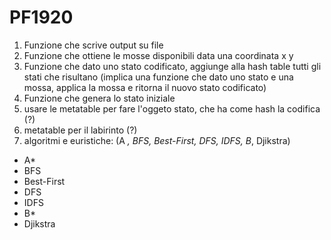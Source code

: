 # PF1920
1. Funzione che scrive output su file
2. Funzione che ottiene le mosse disponibili data una coordinata x y
3. Funzione che dato uno stato codificato, aggiunge alla hash table tutti gli stati che risultano (implica una funzione che dato uno stato e una mossa, applica la mossa e ritorna il nuovo stato codificato)
4. Funzione che genera lo stato iniziale
5. usare le metatable per fare l'oggeto stato, che ha come hash la codifica (?)
6. metatable per il labirinto (?)
7. algoritmi e euristiche: (A *, BFS, Best-First, DFS, IDFS, B*, Djikstra)
  - A*
  - BFS
  - Best-First
  - DFS
  - IDFS
  - B*
  - Djikstra
